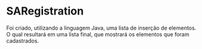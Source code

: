 # SARegistration
Foi criado, utilizando a linguagem Java, uma lista de inserção de elementos. O qual resultará em uma lista final, que mostrará os elementos que foram cadastrados.
